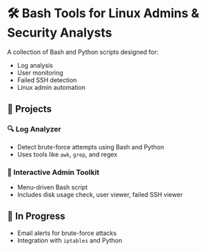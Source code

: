 # 🛠️ Bash Tools for Linux Admins & Security Analysts

A collection of Bash and Python scripts designed for:

- Log analysis
- User monitoring
- Failed SSH detection
- Linux admin automation

## 📁 Projects

### 🔍 Log Analyzer
- Detect brute-force attempts using Bash and Python
- Uses tools like `awk`, `grep`, and regex

### 🧰 Interactive Admin Toolkit
- Menu-driven Bash script
- Includes disk usage check, user viewer, failed SSH viewer

## 🚀 In Progress
- Email alerts for brute-force attacks
- Integration with `iptables` and Python

